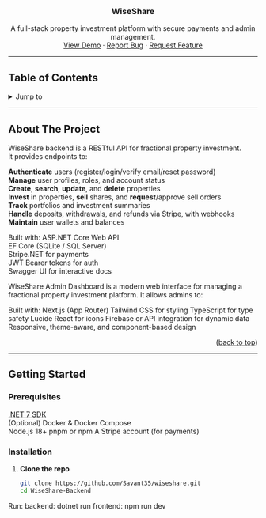 
<a name="readme-top"></a>
<!-- PROJECT LOGO -->
<br />
<div align="center">

  <h3 align="center">WiseShare</h3>

  <p align="center">
    A full-stack property investment platform with secure payments and admin management.
    <br />
    <a href="#demo">View Demo</a>
    ·
    <a href="https://github.com/Savant35/wiseshare/issues">Report Bug</a>
    ·
    <a href="https://github.com/Savant35/wiseshare/pulls">Request Feature</a>
  </p>
</div>

---

## Table of Contents

<details>
  <summary>Jump to</summary>
  <ol>
    <li><a href="#about-the-project">About The Project</a></li>
    <li>
      <a href="#getting-started">Getting Started</a>
      <ul>
        <li><a href="#prerequisites">Prerequisites</a></li>
        <li><a href="#installation">Installation</a></li>
        <li><a href="#configuration">Configuration</a></li>
      </ul>
    </li>
    <li><a href="#usage">Usage</a></li>
    <li><a href="#demo">Demo</a></li>
    <li><a href="#license">License</a></li>
  </ol>
</details>

---

## About The Project

WiseShare backend is a RESTful API for fractional property investment.  
It provides endpoints to:


 **Authenticate** users (register/login/verify email/reset password)  
 **Manage** user profiles, roles, and account status  
 **Create**, **search**, **update**, and **delete** properties  
 **Invest** in properties, **sell** shares, and **request**/approve sell orders  
 **Track** portfolios and investment summaries  
 **Handle** deposits, withdrawals, and refunds via Stripe, with webhooks  
 **Maintain** user wallets and balances  

Built with:
 ASP.NET Core Web API  
 EF Core (SQLite / SQL Server)  
 Stripe.NET for payments  
 JWT Bearer tokens for auth  
 Swagger UI for interactive docs  


WiseShare Admin Dashboard is a modern web interface for managing a fractional property investment platform.
It allows admins to:

 Built with:
 Next.js (App Router)
 Tailwind CSS for styling
 TypeScript for type safety
 Lucide React for icons
 Firebase or API integration for dynamic data
 Responsive, theme-aware, and component-based design

<p align="right">(<a href="#readme-top">back to top</a>)</p>

---

## Getting Started

### Prerequisites

 [.NET 7 SDK](https://dotnet.microsoft.com/download)  
 (Optional) Docker & Docker Compose  
 Node.js 18+
 pnpm or npm
 A Stripe account (for payments)  

### Installation

1. **Clone the repo**  
   ```bash
   git clone https://github.com/Savant35/wiseshare.git 
   cd WiseShare-Backend
Run:
backend: dotnet run
frontend:  npm run dev


